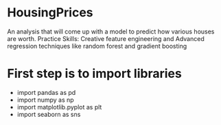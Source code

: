 # HousingPrices
An analysis that will come up with a model to predict how various houses are worth.
Practice Skills:
Creative feature engineering and 
Advanced regression techniques like random forest and gradient boosting
# First step is to import libraries
- import pandas as pd
- import numpy as np
- import matplotlib.pyplot as plt
- import seaborn as sns
